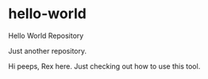 # hello-world
Hello World Repository

Just another repository.

Hi peeps, Rex here. Just checking out how to use this tool. 
